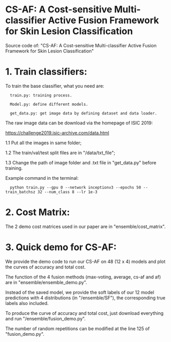 # CS-AF: A Cost-sensitive Multi-classifier Active Fusion Framework for Skin Lesion Classification
Source code of: "CS-AF: A Cost-sensitive Multi-classifier Active Fusion Framework for Skin Lesion Classification"

# 1. Train classifiers:

   To train the base classifier, what you need are:
   
      train.py: training process.
      
      Model.py: define different models.
      
      get_data.py: get image data by defining dataset and data loader.
      
   The raw image data can be download via the homepage of ISIC 2019:
   
   https://challenge2019.isic-archive.com/data.html
   
   
   1.1 Put all the images in same folder;
   
   1.2 The train/val/test split files are in "/data/txt_file";
   
   1.3 Change the path of image folder and .txt file in "get_data.py" before training.
   
   Example command in the terminal:
   
      python train.py --gpu 0 --network inceptionv3 --epochs 50 --train_batchsz 32 --num_class 8 --lr 1e-3
      
      
# 2. Cost Matrix:

   The 2 demo cost matrices used in our paper are in "ensemble/cost_matrix".
   
   
# 3. Quick demo for CS-AF:

   We provide the demo code to run our CS-AF on 48 (12 x 4) models and plot the curves of accuracy and total cost.
   
   The function of the 4 fusion methods (max-voting, average, cs-af and af) are in "ensemble/ensemble_demo.py". 
   
   Instead of the saved model, we provide the soft labels of our 12 model predictions with 4 distributions (in "/ensemble/SF"), the corresponding true labels also included. 
   
   To produce the curve of accuracy and total cost, just download everything and run "/ensemble/fusion_demo.py". 
   
   The number of random repetitions can be modified at the line 125 of "fusion_demo.py".
   
